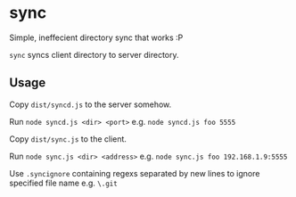 # sync

Simple, ineffecient directory sync that works :P

`sync` syncs client directory to server directory.

## Usage

Copy `dist/syncd.js` to the server somehow.

Run `node syncd.js <dir> <port>` e.g. `node syncd.js foo 5555`

Copy `dist/sync.js` to the client.

Run `node sync.js <dir> <address>` e.g. `node sync.js foo 192.168.1.9:5555`

Use `.syncignore` containing regexs separated by new lines to ignore specified file name e.g. `\.git`
